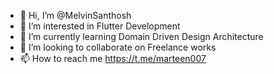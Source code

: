 - 👋 Hi, I’m @MelvinSanthosh
- 👀 I’m interested in Flutter Development
- 🌱 I’m currently learning Domain Driven Design Architecture
- 💞️ I’m looking to collaborate on Freelance works
- 📫 How to reach me https://t.me/marteen007

<!---
MelvinSanthosh/MelvinSanthosh is a ✨ special ✨ repository because its `README.md` (this file) appears on your GitHub profile.
You can click the Preview link to take a look at your changes.
--->
